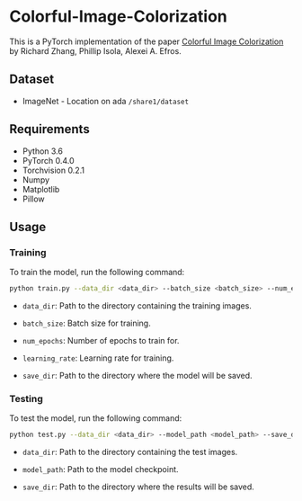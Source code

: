 # Colorful-Image-Colorization

This is a PyTorch implementation of the paper [Colorful Image Colorization](https://arxiv.org/abs/1603.08511) by Richard Zhang, Phillip Isola, Alexei A. Efros.

## Dataset

- ImageNet - Location on ada `/share1/dataset`

## Requirements

- Python 3.6
- PyTorch 0.4.0
- Torchvision 0.2.1
- Numpy
- Matplotlib
- Pillow

## Usage

### Training

To train the model, run the following command:

```bash
python train.py --data_dir <data_dir> --batch_size <batch_size> --num_epochs <num_epochs> --learning_rate <learning_rate> --save_dir <save_dir>
```

- `data_dir`: Path to the directory containing the training images.

- `batch_size`: Batch size for training.

- `num_epochs`: Number of epochs to train for.

- `learning_rate`: Learning rate for training.

- `save_dir`: Path to the directory where the model will be saved.

### Testing

To test the model, run the following command:

```bash
python test.py --data_dir <data_dir> --model_path <model_path> --save_dir <save_dir>
```

- `data_dir`: Path to the directory containing the test images.

- `model_path`: Path to the model checkpoint.

- `save_dir`: Path to the directory where the results will be saved.
